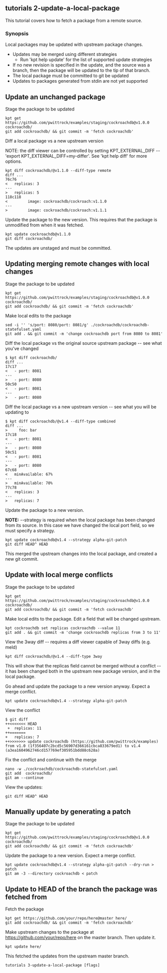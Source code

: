 ## tutorials 2-update-a-local-package

This tutorial covers how to fetch a package from a remote source.

### Synopsis

Local packages may be updated with upstream package changes.

- Updates may be merged using different strategies
  - Run 'kpt help update' for the list of supported update strategies
- If no new revision is specified in the update, and the source was a branch, then the package
  will be updated to the tip of that branch.
- The local package must be committed to git be updated 
- Updates to packages generated from stdin are not yet supported

## Update an unchanged package

  Stage the package to be updated

	kpt get https://github.com/pwittrock/examples/staging/cockroachdb@v1.0.0 cockroachdb/
	git add cockroachdb/ && git commit -m 'fetch cockroachdb'

  Diff a local package vs a new upstream version

  NOTE: the diff viewer can be controlled by setting KPT_EXTERNAL_DIFF --
  'export KPT_EXTERNAL_DIFF=my-differ'.
  See 'kpt help diff' for more options.

	kpt diff cockroachdb/@v1.1.0 --diff-type remote
	diff ...
	76c76
	<   replicas: 3
	---
	>   replicas: 5
	118c118
	<         image: cockroachdb/cockroach:v1.1.0
	---
	>         image: cockroachdb/cockroach:v1.1.1


  Update the package to the new version.  This requires that the package is unmodified from when
  it was fetched.

	kpt update cockroachdb@v1.1.0
	git diff cockroachdb/

  The updates are unstaged and must be committed.

## Updating merging remote changes with local changes

  Stage the package to be updated

	kpt get https://github.com/pwittrock/examples/staging/cockroachdb@v1.0.0 cockroachdb/
	git add cockroachdb/ && git commit -m 'fetch cockroachdb'

  Make local edits to the package

	sed -i '' 's/port: 8080/port: 8081/g' ./cockroachdb/cockroachdb-statefulset.yaml
	git add . && git commit -m 'change cockroachdb port from 8080 to 8081'

  Diff the local package vs the original source upstream package -- see what you've changed

	$ kpt diff cockroachdb/
	diff ...
	17c17
	<   - port: 8081
	---
	>   - port: 8080
	50c50
	<   - port: 8081
	---
	>   - port: 8080

  Diff the local package vs a new upstream version -- see what you will be updating to

	$ kpt diff cockroachdb/@v1.4 --diff-type combined
	diff ...
	>     foo: bar
	17c18
	<   - port: 8081
	---
	>   - port: 8080
	50c51
	<   - port: 8081
	---
	>   - port: 8080
	67c68
	<   minAvailable: 67%
	---
	>   minAvailable: 70%
	77c78
	<   replicas: 3
	---
	>   replicas: 7

  Update the package to a new version.

  **NOTE:** --strategy is required when the local package has been changed from its source.
  In this case we have changed the local port field, so we must specify a strategy.

	kpt update cockroachdb@v1.4 --strategy alpha-git-patch
	git diff HEAD^ HEAD

  This merged the upstream changes into the local package, and created a new git commit.

## Update with local merge conflicts

  Stage the package to be updated

	kpt get https://github.com/pwittrock/examples/staging/cockroachdb@v1.0.0 cockroachdb/
	git add cockroachdb/ && git commit -m 'fetch cockroachdb'

  Make local edits to the package.  Edit a field that will be changed upstream.

	kpt cockroachdb set replicas cockroachdb --value 11
	git add . && git commit -m 'change cockroachdb replicas from 3 to 11'

  View the 3way diff -- requires a diff viewer capable of 3way diffs (e.g. meld)

	kpt diff cockroachdb/@v1.4 --diff-type 3way

  This will show that the replicas field cannot be merged without a conflict -- it has
  been changed both in the upstream new package version, and in the local package.

  Go ahead and update the package to a new version anyway.  Expect a merge conflict.

	kpt update cockroachdb@v1.4 --strategy alpha-git-patch

  View the conflict

	$ git diff
	++<<<<<<< HEAD
	 +  replicas: 11
	++=======
	+   replicas: 7
	++>>>>>>> update cockroachdb (https://github.com/pwittrock/examples) from v1.0 (1f356407c2bcd5c56907d366161cbca833679ed1) to v1.4 (a3ea1604962746cd157769ef305951bdd88c628a)

  Fix the conflict and continue with the merge
	
	nano -w ./cockroachdb/cockroachdb-statefulset.yaml
	git add  cockroachdb/
  	git am --continue

  View the updates:

	git diff HEAD^ HEAD

## Manually update by generating a patch

  Stage the package to be updated

	kpt get https://github.com/pwittrock/examples/staging/cockroachdb@v1.0.0 cockroachdb/
	git add cockroachdb/ && git commit -m 'fetch cockroachdb'

  Update the package to a new version.  Expect a merge conflict.

	kpt update cockroachdb@v1.4 --strategy alpha-git-patch --dry-run > patch
	git am -3 --directory cockroachdb < patch

## Update to HEAD of the branch the package was fetched from

  Fetch the package

	kpt get https://github.com/your/repo/here@master here/
	git add cockroachdb/ && git commit -m 'fetch cockroachdb'

  Make upstream changes to the package at https://github.com/your/repo/here on
  the master branch.  Then update it.

	kpt update here/

  This fetched the updates from the upstream master branch.


```
tutorials 3-update-a-local-package [flags]
```
